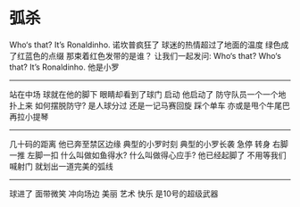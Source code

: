 # 弧杀

Who‘s that? It’s Ronaldinho.
诺坎普疯狂了 
球迷的热情超过了地面的温度
绿色成了红蓝色的点缀
那束着红色发带的是谁？
让我们一起发问:
Who‘s that? Who‘s that?
It’s Ronaldinho. 他是小罗

- - - -
站在中场 
球就在他的脚下
眼睛却看到了球门
启动 他启动了
防守队员一个一个地扑上来
如何摆脱防守?
是人球分过
还是一记马赛回旋
踩个单车
亦或是甩个牛尾巴
再拉小提琴

- - - -

几十码的距离
他已奔至禁区边缘
典型的小罗时刻
典型的小罗长袭
急停 转身 右脚一推 左脚一扣
什么叫做如鱼得水?
什么叫做得心应手?
他已经起脚了
不用等我们喊射门
就划出一道完美的弧线

- - - -

球进了
面带微笑
冲向场边
美丽 艺术 快乐 是10号的超级武器
